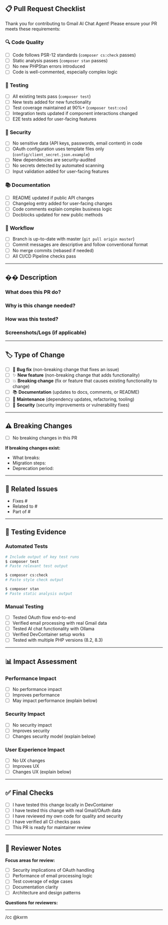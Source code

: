 ## 📋 Pull Request Checklist

Thank you for contributing to Gmail AI Chat Agent! Please ensure your PR meets these requirements:

### 🔍 **Code Quality**
- [ ] Code follows PSR-12 standards (`composer cs:check` passes)
- [ ] Static analysis passes (`composer stan` passes)  
- [ ] No new PHPStan errors introduced
- [ ] Code is well-commented, especially complex logic

### 🧪 **Testing**
- [ ] All existing tests pass (`composer test`)
- [ ] New tests added for new functionality
- [ ] Test coverage maintained at 90%+ (`composer test:cov`)
- [ ] Integration tests updated if component interactions changed
- [ ] E2E tests added for user-facing features

### 🔐 **Security** 
- [ ] No sensitive data (API keys, passwords, email content) in code
- [ ] OAuth configuration uses template files only (`config/client_secret.json.example`)
- [ ] New dependencies are security-audited
- [ ] No secrets detected by automated scanning
- [ ] Input validation added for user-facing features

### 📚 **Documentation**
- [ ] README updated if public API changes
- [ ] Changelog entry added for user-facing changes
- [ ] Code comments explain complex business logic
- [ ] Docblocks updated for new public methods

### 🔄 **Workflow**
- [ ] Branch is up-to-date with master (`git pull origin master`)
- [ ] Commit messages are descriptive and follow conventional format
- [ ] No merge commits (rebased if needed)
- [ ] All CI/CD Pipeline checks pass

---

## �� **Description**

### What does this PR do?
<!-- Describe the changes in this PR -->

### Why is this change needed?
<!-- Link to issue number or explain the motivation -->

### How was this tested?
<!-- Describe your testing approach beyond automated tests -->

### Screenshots/Logs (if applicable)
<!-- Add screenshots or logs that demonstrate the change -->

---

## 🏷️ **Type of Change**
<!-- Mark ONE primary type -->
- [ ] 🐛 **Bug fix** (non-breaking change that fixes an issue)
- [ ] ✨ **New feature** (non-breaking change that adds functionality)
- [ ] 💥 **Breaking change** (fix or feature that causes existing functionality to change)
- [ ] 📚 **Documentation** (updates to docs, comments, or README)
- [ ] 🔧 **Maintenance** (dependency updates, refactoring, tooling)
- [ ] 🔐 **Security** (security improvements or vulnerability fixes)

---

## ⚠️ **Breaking Changes** 
<!-- Complete this section if you marked "Breaking change" above -->
- [ ] No breaking changes in this PR

**If breaking changes exist:**
- What breaks: <!-- Describe what existing functionality changes -->
- Migration steps: <!-- How should users update their code/config -->
- Deprecation period: <!-- How long before old API is removed -->

---

## 🔗 **Related Issues**
<!-- Link to GitHub issues this PR addresses -->
- Fixes #<!-- issue number -->
- Related to #<!-- issue number -->
- Part of #<!-- issue number -->

---

## 🧪 **Testing Evidence**

### **Automated Tests**
```bash
# Include output of key test runs
$ composer test
# Paste relevant test output

$ composer cs:check  
# Paste style check output

$ composer stan
# Paste static analysis output
```

### **Manual Testing**
<!-- Describe manual testing performed -->
- [ ] Tested OAuth flow end-to-end
- [ ] Verified email processing with real Gmail data
- [ ] Tested AI chat functionality with Ollama
- [ ] Verified DevContainer setup works
- [ ] Tested with multiple PHP versions (8.2, 8.3)

---

## 📊 **Impact Assessment**

### **Performance Impact** 
- [ ] No performance impact
- [ ] Improves performance 
- [ ] May impact performance (explain below)

### **Security Impact**
- [ ] No security impact
- [ ] Improves security
- [ ] Changes security model (explain below)

### **User Experience Impact**  
- [ ] No UX changes
- [ ] Improves UX
- [ ] Changes UX (explain below)

---

## ✅ **Final Checks**
- [ ] I have tested this change locally in DevContainer
- [ ] I have tested this change with real Gmail/OAuth data
- [ ] I have reviewed my own code for quality and security
- [ ] I have verified all CI checks pass
- [ ] This PR is ready for maintainer review

---

## 👀 **Reviewer Notes**
<!-- Any specific areas you'd like reviewers to focus on -->

**Focus areas for review:**
- [ ] Security implications of OAuth handling
- [ ] Performance of email processing logic  
- [ ] Test coverage of edge cases
- [ ] Documentation clarity
- [ ] Architecture and design patterns

**Questions for reviewers:**
<!-- Any specific questions or concerns -->

---

/cc @kxrm <!-- Notify maintainer -->
